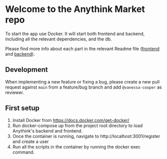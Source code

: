 # Welcome to the Anythink Market repo

To start the app use Docker. It will start both frontend and backend, including all the relevant dependencies, and the db.

Please find more info about each part in the relevant Readme file ([frontend](frontend/readme.md) and [backend](backend/README.md)).

## Development

When implementing a new feature or fixing a bug, please create a new pull request against `main` from a feature/bug branch and add `@vanessa-cooper` as reviewer.

## First setup
1) Install Docker from https://docs.docker.com/get-docker/
2) Run docker-compose up from the project root directory to load Anythink's backend and frontend.
3) Once the container is running, navigate to http://localhost:3001/register and create a user
4) Run all the scripts in the container by running the docker exec command.

